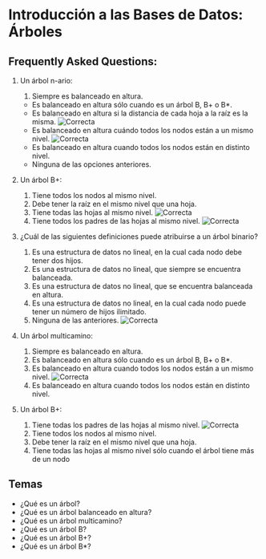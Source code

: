 Introducción a las Bases de Datos: Árboles
========================

Frequently Asked Questions:
----------------

1. Un árbol n-ario:
	1. Siempre es balanceado en altura.
	* Es balanceado en altura sólo cuando es un árbol B, B+ o B*.
	* Es balanceado en altura si la distancia de cada hoja a la raíz es la misma. ![Correcta](http://www.webassign.net/manual/instructor_guide/images/correct_icon.png)
	* Es balanceado en altura cuándo todos los nodos están a un mismo nivel. ![Correcta](http://www.webassign.net/manual/instructor_guide/images/correct_icon.png)
	* Es balanceado en altura cuando todos los nodos están en distinto nivel. 
	* Ninguna de las opciones anteriores.

2. Un árbol B+:
	1. Tiene todos los nodos al mismo nivel.
	2. Debe tener la raíz en el mismo nivel que una hoja.
	3. Tiene todas las hojas al mismo nivel. ![Correcta](http://www.webassign.net/manual/instructor_guide/images/correct_icon.png)
	4. Tiene todos los padres de las hojas al mismo nivel. ![Correcta](http://www.webassign.net/manual/instructor_guide/images/correct_icon.png)

3. ¿Cuál de las siguientes definiciones puede atribuirse a un árbol binario?
	1. Es una estructura de datos no lineal, en la cual cada nodo debe tener dos hijos.
	2. Es una estructura de datos no lineal, que siempre se encuentra balanceada.
	3. Es una estructura de datos no lineal, que se encuentra balanceada en altura.
	4. Es una estructura de datos no lineal, en la cual cada nodo puede tener un número de hijos ilimitado.
	5. Ninguna de las anteriores. ![Correcta](http://www.webassign.net/manual/instructor_guide/images/correct_icon.png)

4. Un árbol multicamino:
	1. Siempre es balanceado en altura.
	2. Es balanceado en altura sólo cuando es un árbol B, B+ o B*.
	3. Es balanceado en altura cuando todos los nodos están a un mismo nivel. ![Correcta](http://www.webassign.net/manual/instructor_guide/images/correct_icon.png)
	4. Es balanceado en altura cuando todos los nodos están en distinto nivel.

5. Un árbol B+:
	1. Tiene todas los padres de las hojas al mismo nivel. ![Correcta](http://www.webassign.net/manual/instructor_guide/images/correct_icon.png)
	2. Tiene todos los nodos al mismo nivel.
	3. Debe tener la raíz en el mismo nivel que una hoja.
	4. Tiene todas las hojas al mismo nivel sólo cuando el árbol tiene más de un nodo

Temas
----------------
* ¿Qué es un árbol?
* ¿Qué es un árbol balanceado en altura?
* ¿Qué es un árbol multicamino?
* ¿Qué es un árbol B?
* ¿Qué es un árbol B+?
* ¿Qué es un árbol B*?